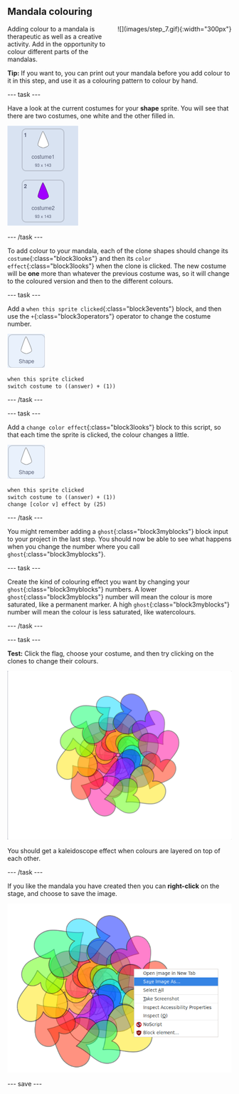 ## Mandala colouring

<div style="display: flex; flex-wrap: wrap">
<div style="flex-basis: 200px; flex-grow: 1; margin-right: 15px;">
Adding colour to a mandala is therapeutic as well as a creative activity. Add in the opportunity to colour different parts of the mandalas.
</div>
<div>
![](images/step_7.gif){:width="300px"}
</div>
</div>

**Tip:** If you want to, you can print out your mandala before you add colour to it in this step, and use it as a colouring pattern to colour by hand.

--- task ---

Have a look at the current costumes for your **shape** sprite. You will see that there are two costumes, one white and the other filled in.

![Two costumes for the sprite.](images/costumes.png)

--- /task ---

To add colour to your mandala, each of the clone shapes should change its `costume`{:class="block3looks"} and then its `color effect`{:class="block3looks"} when the clone is clicked. The new costume will be **one** more than whatever the previous costume was, so it will change to the coloured version and then to the different colours.

--- task ---

Add a `when this sprite clicked`{:class="block3events"} block, and then use the `+`{:class="block3operators"} operator to change the costume number.

![The shape sprite.](images/shape_sprite.png)

```blocks3
when this sprite clicked
switch costume to ((answer) + (1))
```

--- /task ---

--- task ---

Add a `change color effect`{:class="block3looks"} block to this script, so that each time the sprite is clicked, the colour changes a little.

![The shape sprite.](images/shape_sprite.png)

```blocks3
when this sprite clicked
switch costume to ((answer) + (1))
change [color v] effect by (25)
```

--- /task ---

You might remember adding a `ghost`{:class="block3myblocks"} block input to your project in the last step. You should now be able to see what happens when you change the number where you call `ghost`{:class="block3myblocks"}.

--- task ---

Create the kind of colouring effect you want by changing your `ghost`{:class="block3myblocks"} numbers. A lower `ghost`{:class="block3myblocks"} number will mean the colour is more saturated, like a permanent marker. A high `ghost`{:class="block3myblocks"} number will mean the colour is less saturated, like watercolours.

--- /task ---

--- task ---

**Test:** Click the flag, choose your costume, and then try clicking on the clones to change their colours.

![A mandala made of hearts that have been coloured in a variety of different colours.](images/coloured_mandala.png)

You should get a kaleidoscope effect when colours are layered on top of each other.

--- /task ---

If you like the mandala you have created then you can **right-click** on the stage, and choose to save the image.

![The contect menu appears when the Stage is right-clicked, and the 'Save Image As' option is highlighted.](images/save_mandala.png)

--- save ---
